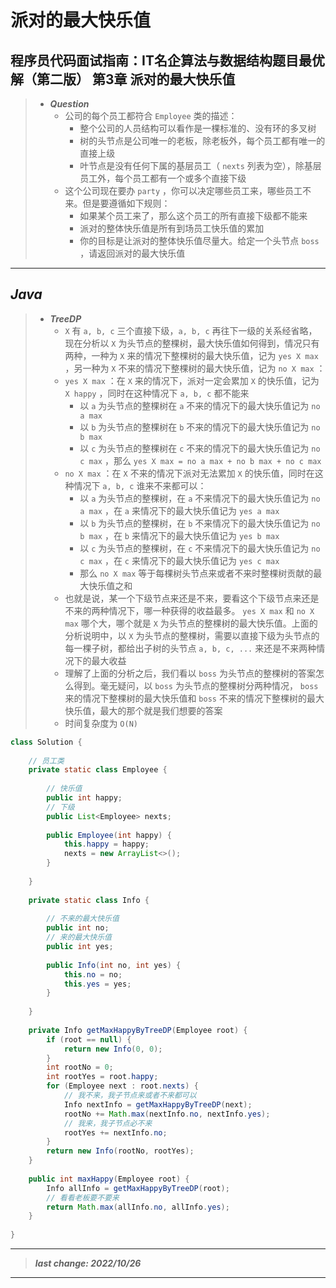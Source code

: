 # 派对的最大快乐值

## 程序员代码面试指南：IT名企算法与数据结构题目最优解（第二版） 第3章 派对的最大快乐值

> - ***Question***
>   - 公司的每个员工都符合 `Employee` 类的描述：
>     - 整个公司的人员结构可以看作是一棵标准的、没有环的多叉树
>     - 树的头节点是公司唯一的老板，除老板外，每个员工都有唯一的直接上级
>     - 叶节点是没有任何下属的基层员工（ `nexts` 列表为空），除基层员工外，每个员工都有一个或多个直接下级
>   - 这个公司现在要办 `party` ，你可以决定哪些员工来，哪些员工不来。但是要遵循如下规则：
>     - 如果某个员工来了，那么这个员工的所有直接下级都不能来
>     - 派对的整体快乐值是所有到场员工快乐值的累加
>     - 你的目标是让派对的整体快乐值尽量大。给定一个头节点 `boss` ，请返回派对的最大快乐值

---

## *Java*

> - ***TreeDP***
>   - `X` 有 `a, b, c` 三个直接下级，`a, b, c` 再往下一级的关系经省略，现在分析以 `X` 为头节点的整棵树，最大快乐值如何得到，情况只有两种，一种为 `X` 来的情况下整棵树的最大快乐值，记为 `yes X max` ，另一种为 `X` 不来的情况下整棵树的最大快乐值，记为 `no X max` ：
>   - `yes X max` ：在 `X` 来的情况下，派对一定会累加 `X` 的快乐值，记为 `X happy` ，同时在这种情况下 `a, b, c` 都不能来
>     - 以 `a` 为头节点的整棵树在 `a` 不来的情况下的最大快乐值记为 `no a max`
>     - 以 `b` 为头节点的整棵树在 `b` 不来的情况下的最大快乐值记为 `no b max`
>     - 以 `c` 为头节点的整棵树在 `c` 不来的情况下的最大快乐值记为 `no c max` ，那么 `yes X max = no a max + no b max + no c max`
>   - `no X max` ：在 `X` 不来的情况下派对无法累加 `X` 的快乐值，同时在这种情况下 `a, b, c` 谁来不来都可以：
>     - 以 `a` 为头节点的整棵树，在 `a` 不来情况下的最大快乐值记为 `no a max` ，在 `a` 来情况下的最大快乐值记为 `yes a max`
>     - 以 `b` 为头节点的整棵树，在 `b` 不来情况下的最大快乐值记为 `no b max` ，在 `b` 来情况下的最大快乐值记为 `yes b max`
>     - 以 `c` 为头节点的整棵树，在 `c` 不来情况下的最大快乐值记为 `no c max` ，在 `c` 来情况下的最大快乐值记为 `yes c max`
>     - 那么 `no X max` 等于每棵树头节点来或者不来时整棵树贡献的最大快乐值之和
>   - 也就是说，某一个下级节点来还是不来，要看这个下级节点来还是不来的两种情况下，哪一种获得的收益最多。 `yes X max` 和 `no X max` 哪个大，哪个就是 `X` 为头节点的整棵树的最大快乐值。上面的分析说明中，以 `X` 为头节点的整棵树，需要以直接下级为头节点的每一棵子树，都给出子树的头节点 `a, b, c, ...` 来还是不来两种情况下的最大收益
>   - 理解了上面的分析之后，我们看以 `boss` 为头节点的整棵树的答案怎么得到。毫无疑问，以 `boss` 为头节点的整棵树分两种情况， `boss` 来的情况下整棵树的最大快乐值和 `boss` 不来的情况下整棵树的最大快乐值，最大的那个就是我们想要的答案
>   - 时间复杂度为 `O(N)`

```java
class Solution {
    
    // 员工类
    private static class Employee {
        
        // 快乐值
        public int happy;
        // 下级
        public List<Employee> nexts;
        
        public Employee(int happy) {
            this.happy = happy;
            nexts = new ArrayList<>();
        }
        
    }
    
    private static class Info {
        
        // 不来的最大快乐值
        public int no;
        // 来的最大快乐值
        public int yes;
        
        public Info(int no, int yes) {
            this.no = no;
            this.yes = yes;
        }
        
    }
    
    private Info getMaxHappyByTreeDP(Employee root) {
        if (root == null) {
            return new Info(0, 0);
        }
        int rootNo = 0;
        int rootYes = root.happy;
        for (Employee next : root.nexts) {
            // 我不来，我子节点来或者不来都可以
            Info nextInfo = getMaxHappyByTreeDP(next);
            rootNo += Math.max(nextInfo.no, nextInfo.yes);
            // 我来，我子节点必不来
            rootYes += nextInfo.no;
        }
        return new Info(rootNo, rootYes);
    }
    
    public int maxHappy(Employee root) {
        Info allInfo = getMaxHappyByTreeDP(root);
        // 看看老板要不要来
        return Math.max(allInfo.no, allInfo.yes);
    }
    
}
```

---

> ***last change: 2022/10/26***

---
